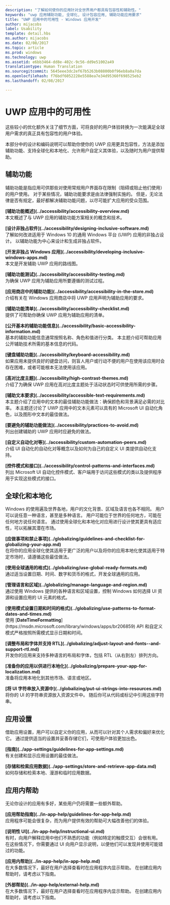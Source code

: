 ```yaml
---
description: "了解如何使你的应用针对全世界用户都具有包容性和辅助性。"
keywords: "uwp 应用辅助功能, 全球化, 设计包容应用, 辅助功能应用要求"
title: "UWP 应用中的可用性 - Windows 应用开发"
author: mijacobs
label: Usability
template: detail.hbs
ms.author: mijacobs
ms.date: 02/08/2017
ms.topic: article
ms.prod: windows
ms.technology: uwp
ms.assetid: e6bb3464-dd8e-402c-9c56-dd9e51002a49
translationtype: Human Translation
ms.sourcegitcommit: 5645eee3dc2ef67b5263b08800b0f96eb8a0a7da
ms.openlocfilehash: f76bdf6052228e5588ea7e34d95360f698525eb2
ms.lasthandoff: 02/08/2017

---
```

# <a name="usability-for-uwp-apps"></a>UWP 应用中的可用性

<link rel="stylesheet" href="https://az835927.vo.msecnd.net/sites/uwp/Resources/css/custom.css">

这些较小的优化额外关注了细节方面，可将良好的用户体验转换为一次能满足全球用户需求的真正具有包容性的用户体验。

本部分中的设计和编码说明可以帮助你使你的 UWP 应用更具包容性，方法是添加辅助功能、支持全球化和本地化、允许用户自定义其体验，以及随时为用户提供帮助。


## <a name="accessiblity"></a>辅助功能

辅助功能是指应用可供那些对使用常规用户界面存在限制（阻碍或阻止他们使用）的用户使用。 对于某些情况，辅助功能要求是由法律强制实施的。 但是，无论法律是否有规定，最好都解决辅助功能问题，以尽可能扩大应用的受众范围。

<div class="side-by-side">
<div class="side-by-side-content">
  <div class="side-by-side-content-left">
<p><b>[辅助功能概述](../accessibility/accessibility-overview.md)</b> <br/> 本文概述了与 UWP 应用的辅助功能方案相关的概念和技术。</p>
  </div>
  <div class="side-by-side-content-right">
<p><b>[设计非独占软件](../accessibility/designing-inclusive-software.md)</b><br/>了解如何改进适用于 Windows 10 的通用 Windows 平台 (UWP) 应用的非独占设计。  以辅助功能为中心来设计和生成非独占软件。</p>
  </div>
</div>
</div>

<div class="side-by-side">
<div class="side-by-side-content">
  <div class="side-by-side-content-left">
<p><b>[开发非独占 Windows 应用](../accessibility/developing-inclusive-windows-apps.md)</b><br/> 本文是开发辅助 UWP 应用的路线图。</p>
  </div>
  <div class="side-by-side-content-right">
<p><b>[辅助功能测试](../accessibility/accessibility-testing.md) </b><br/>为确保 UWP 应用为辅助应用所要遵循的测试过程。</p>
  </div>
</div>
</div>

<div class="side-by-side">
<div class="side-by-side-content">
  <div class="side-by-side-content-left">
<p><b>[应用商店中的辅助功能](../accessibility/accessibility-in-the-store.md)</b><br/>介绍有关在 Windows 应用商店中将 UWP 应用声明为辅助应用的要求。</p>
  </div>
  <div class="side-by-side-content-right">
<p><b>[辅助功能清单](../accessibility/accessibility-checklist.md)</b><br/>提供了可帮助你确保 UWP 应用为辅助应用的清单。</p>
  </div>
</div>
</div>

<div class="side-by-side">
<div class="side-by-side-content">
  <div class="side-by-side-content-left">
<p><b>[公开基本的辅助功能信息](../accessibility/basic-accessibility-information.md)</b><br/>基本的辅助功能信息通常按照名称、角色和值进行分类。 本主题介绍可帮助应用公开辅助技术所需的基本信息的代码。</p>
  </div>
  <div class="side-by-side-content-right">
<p><b>[键盘辅助功能](../accessibility/keyboard-accessibility.md)</b><br/>如果应用未提供良好的键盘访问，则盲人用户或行动不便的用户在使用该应用时会存在困难，或者可能根本无法使用该应用。</p>
  </div>
</div>
</div>

<div class="side-by-side">
<div class="side-by-side-content">
  <div class="side-by-side-content-left">
<p><b>[高对比度主题](../accessibility/high-contrast-themes.md)</b><br/>介绍了为确保 UWP 应用在高对比度主题处于活动状态时可供使用所需的步骤。 </p>
  </div>
  <div class="side-by-side-content-right">
<p><b>[辅助文本要求](../accessibility/accessible-text-requirements.md)</b><br/>本主题介绍了应用中的文本的最佳辅助功能做法：确保颜色和背景满足必需的对比率。 本主题还讨论了 UWP 应用中的文本元素可以具有的 Microsoft UI 自动化角色，以及图形中文本的最佳做法。</p>
  </div>
</div>
</div>

<div class="side-by-side">
<div class="side-by-side-content">
  <div class="side-by-side-content-left">
<p><b>[要避免的辅助功能做法](../accessibility/practices-to-avoid.md)</b><br/>列出创建辅助的 UWP 应用时应避免的做法。</p>
  </div>
  <div class="side-by-side-content-right">
<p><b>[自定义自动化对等](../accessibility/custom-automation-peers.md)</b><br/>介绍 UI 自动化的自动化对等概念以及如何为自己的自定义 UI 类提供自动化支持。</p>
  </div>
</div>
</div>

<div class="side-by-side">
<div class="side-by-side-content">
  <div class="side-by-side-content-left">
<p><b>[控件模式和接口](../accessibility/control-patterns-and-interfaces.md)</b><br/>列出 Microsoft UI 自动化控件模式、客户端用于访问这些模式的类以及提供程序用于实现这些模式的接口。</p>
  </div>
  <div class="side-by-side-content-right">
<p><b></b>   
</p>
  </div>
</div>
</div>



## <a name="globalization-and-localization"></a>全球化和本地化

Windows 的使用遍及世界各地，用户的文化背景、区域及语言也各不相同。 用户可以说任意一种语言，甚至是多种语言。 用户可能位于世界的任何地方，可能在任何地方说任何语言。 通过使用全球化和本地化对应用进行设计使其更具有适应性，可以拓展其潜在市场。

<div class="side-by-side">
<div class="side-by-side-content">
  <div class="side-by-side-content-left">
<p><b>[应做事项和禁止事项](../globalizing/guidelines-and-checklist-for-globalizing-your-app.md)</b><br/>在将你的应用全球化使其适用于更广泛的用户以及将你的应用本地化使其适用于特定市场时，请遵循这些最佳做法。</p>
  </div>
  <div class="side-by-side-content-right">
<p><b>[使用全球通用的格式](../globalizing/use-global-ready-formats.md)</b><br/>通过适当设置日期、时间、数字和货币的格式，开发全球通用的应用。</p>
  </div>
</div>
</div>

<div class="side-by-side">
<div class="side-by-side-content">
  <div class="side-by-side-content-left">
<p><b>[管理语言和区域](../globalizing/manage-language-and-region.md)</b><br/>通过使用 Windows 提供的各种语言和区域设置，控制 Windows 如何选择 UI 资源和设置应用的 UI 元素的格式。</p>
  </div>
  <div class="side-by-side-content-right">
<p><b>[使用模式设置日期和时间的格式](../globalizing/use-patterns-to-format-dates-and-times.md)</b><br/>使用 [<strong>DateTimeFormatting</strong>](https://msdn.microsoft.com/library/windows/apps/br206859) API 和自定义模式严格按照所需模式显示日期和时间。</p>
  </div>
</div>
</div>

<div class="side-by-side">
<div class="side-by-side-content">
  <div class="side-by-side-content-left">
<p><b>[调整布局和字体并支持 RTL](../globalizing/adjust-layout-and-fonts--and-support-rtl.md)</b><br/>开发你的应用来支持多种语言的布局和字体，包括 RTL（从右到左）排列方向。</p>
  </div>
  <div class="side-by-side-content-right">
<p><b>[准备你的应用以供进行本地化](../globalizing/prepare-your-app-for-localization.md)</b><br/>准备将应用本地化到其他市场、语言或地区。</p>
  </div>
</div>
</div>

<div class="side-by-side">
<div class="side-by-side-content">
  <div class="side-by-side-content-left">
<p><b>[将 UI 字符串放入资源中](../globalizing/put-ui-strings-into-resources.md)</b><br/>将你的 UI 的字符串资源放入资源文件中。 随后你可从代码或标记中引用这些字符串。</p>
  </div>
  <div class="side-by-side-content-right">
<b></b>   
<p></p>
  </div>
</div>
</div>


## <a name="app-settings"></a>应用设置

借助应用设置，用户可以自定义你的应用，从而可以针对其个人需求和偏好来优化它。 通过提供适当的设置并妥善存储它们，可使用户体验更加出色。

<div class="side-by-side">
<div class="side-by-side-content">
  <div class="side-by-side-content-left">
<p><b>[指南](../app-settings/guidelines-for-app-settings.md)</b><br/>有关创建和显示应用设置的最佳做法。</p>
  </div>
  <div class="side-by-side-content-right">
<p><b>[存储和检索应用数据](../app-settings/store-and-retrieve-app-data.md)</b><br/>如何存储和检索本地、漫游和临时应用数据。</p>
  </div>
</div>
</div>

## <a name="in-app-help"></a>应用内帮助
无论你设计的应用有多好，某些用户仍将需要一些额外帮助。

<div class="side-by-side">
<div class="side-by-side-content">
  <div class="side-by-side-content-left">
<p><b>[应用帮助指南](../in-app-help/guidelines-for-app-help.md)</b><br/>应用程序可能会很复杂，而为用户提供有效的帮助可大幅改善他们的体验。
</p>
  </div>
  <div class="side-by-side-content-right">
<p><b>[说明性 UI](../in-app-help/instructional-ui.md)</b><br/>有时，向用户解释应用中他们不熟悉的功能（例如特定的触摸交互）会很有用。 在这些情况下，你需要通过 UI 向用户显示说明，以便他们可以发现并使用可能错过的功能。</p>
  </div>
</div>
</div>

<div class="side-by-side">
<div class="side-by-side-content">
  <div class="side-by-side-content-left">
<p><b>[应用内帮助](../in-app-help/in-app-help.md)</b><br/>在大多数情况下，最好在用户选择查看时在应用程序内显示帮助。 在创建应用内帮助时，请考虑以下指南。</p>
  </div>
  <div class="side-by-side-content-right">
<p><b>[外部帮助](../in-app-help/external-help.md)</b><br/>在大多数情况下，最好在用户选择查看时在应用程序内显示帮助。 在创建应用内帮助时，请考虑以下指南。</p>
  </div>
</div>
</div>


